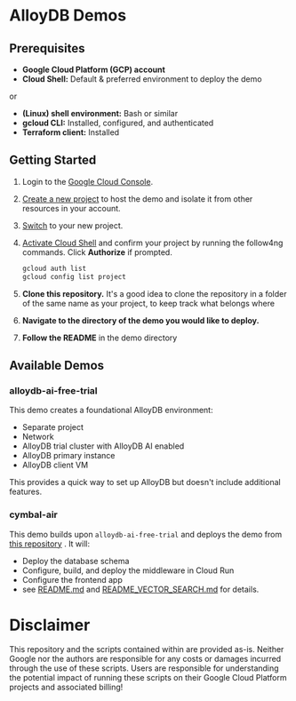 # AlloyDB Demos

## Prerequisites

* **Google Cloud Platform (GCP) account**
*  **Cloud Shell:** Default & preferred environment to deploy the demo

or

* **(Linux) shell environment:** Bash or similar
* **gcloud CLI:** Installed, configured, and authenticated
* **Terraform client:** Installed


## Getting Started


1. Login to the [Google Cloud Console](https://console.cloud.google.com/).

2. [Create a new project](https://developers.google.com/maps/documentation/places/web-service/cloud-setup) to host the demo and isolate it from other resources in your account.

3. [Switch](https://cloud.google.com/resource-manager/docs/creating-managing-projects#identifying_projects) to your new project.

4. [Activate Cloud Shell](https://cloud.google.com/shell/docs/using-cloud-shell) and confirm your project by running the follow4ng commands. Click **Authorize** if prompted.

   ```bash
   gcloud auth list
   gcloud config list project
   ```
5. **Clone this repository.**
   It's a good idea to clone the repository in a folder of the same name as your project, to keep track what belongs where
6. **Navigate to the directory of the demo you would like to deploy.**
7. **Follow the README** in the demo directory
   

## Available Demos

### alloydb-ai-free-trial

This demo creates a foundational AlloyDB environment:

* Separate project
* Network
* AlloyDB trial cluster with AlloyDB AI enabled
* AlloyDB primary instance
* AlloyDB client VM

This provides a quick way to set up AlloyDB but doesn't include additional features.

### cymbal-air

This demo builds upon `alloydb-ai-free-trial` and deploys the demo from  [this repository](https://github.com/GoogleCloudPlatform/genai-databases-retrieval-app) . It will:

* Deploy the database schema
* Configure, build, and deploy the middleware in Cloud Run
* Configure the frontend app
* see [README.md](https://github.com/jk-kashe/gcp-database-demos/blob/main/blocks/demos/cymbal_air/README.md) and [README_VECTOR_SEARCH.md](./cymbal-air/README_VECTOR_SEARCH.md) for details.


# Disclaimer

This repository and the scripts contained within are provided as-is. Neither Google nor the authors are responsible for any costs or damages incurred through the use of these scripts. Users are responsible for understanding the potential impact of running these scripts on their Google Cloud Platform projects and associated billing!
